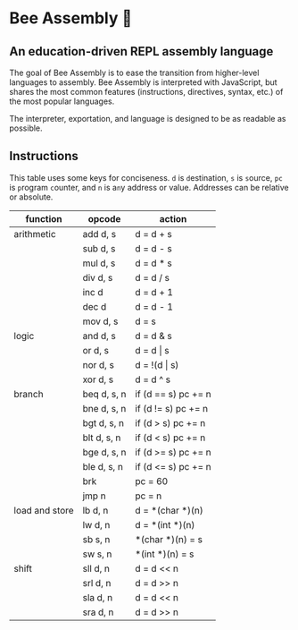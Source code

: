 # Bee Assembly 🐝

## An education-driven REPL assembly language

The goal of Bee Assembly is to ease the transition from higher-level languages to assembly. Bee Assembly is interpreted with JavaScript, but shares the most common features (instructions, directives, syntax, etc.) of the most popular languages.

The interpreter, exportation, and language is designed to be as readable as possible.

## Instructions

This table uses some keys for conciseness. `d` is `d`estination, `s` is `s`ource, `pc` is `p`rogram `c`ounter, and `n` is a`n`y address or value. Addresses can be relative or absolute.

| function       | opcode      | action              |
| -------------- | ----------- | ------------------- |
| arithmetic     | add d, s    | d = d + s           |
|                | sub d, s    | d = d - s           |
|                | mul d, s    | d = d \* s          |
|                | div d, s    | d = d / s           |
|                | inc d       | d = d + 1           |
|                | dec d       | d = d - 1           |
|                | mov d, s    | d = s               |
| logic          | and d, s    | d = d & s           |
|                | or d, s     | d = d \| s          |
|                | nor d, s    | d = !(d \| s)       |
|                | xor d, s    | d = d ^ s           |
| branch         | beq d, s, n | if (d == s) pc += n |
|                | bne d, s, n | if (d != s) pc += n |
|                | bgt d, s, n | if (d > s) pc += n  |
|                | blt d, s, n | if (d < s) pc += n  |
|                | bge d, s, n | if (d >= s) pc += n |
|                | ble d, s, n | if (d <= s) pc += n |
|                | brk         | pc = 60             |
|                | jmp n       | pc = n              |
| load and store | lb d, n     | d = \*(char \*)(n)  |
|                | lw d, n     | d = \*(int \*)(n)   |
|                | sb s, n     | \*(char \*)(n) = s  |
|                | sw s, n     | \*(int \*)(n) = s   |
| shift          | sll d, n    | d = d << n          |
|                | srl d, n    | d = d >> n          |
|                | sla d, n    | d = d << n          |
|                | sra d, n    | d = d >> n          |
